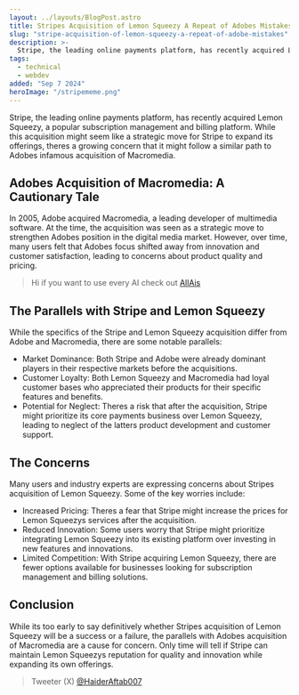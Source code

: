 ```yaml
---
layout: ../layouts/BlogPost.astro
title: Stripes Acquisition of Lemon Squeezy A Repeat of Adobes Mistakes?
slug: "stripe-acquisition-of-lemon-squeezy-a-repeat-of-adobe-mistakes"
description: >-
  Stripe, the leading online payments platform, has recently acquired Lemon Squeezy, a popular subscription management and billing platform. While this acquisition might seem like a strategic move for Stripe to expand its offerings, theres a growing concern that it might follow a similar path to Adobes infamous acquisition of Macromedia.
tags:
  - technical
  - webdev
added: "Sep 7 2024"
heroImage: "/stripememe.png"
---
```


Stripe, the leading online payments platform, has recently acquired Lemon Squeezy, a popular subscription management and billing platform. While this acquisition might seem like a strategic move for Stripe to expand its offerings, theres a growing concern that it might follow a similar path to Adobes infamous acquisition of Macromedia.

## Adobes Acquisition of Macromedia: A Cautionary Tale

In 2005, Adobe acquired Macromedia, a leading developer of multimedia software. At the time, the acquisition was seen as a strategic move to strengthen Adobes position in the digital media market. However, over time, many users felt that Adobes focus shifted away from innovation and customer satisfaction, leading to concerns about product quality and pricing.

> Hi if you want to use every AI check out [AllAis](https://page.allais.site)

## The Parallels with Stripe and Lemon Squeezy

While the specifics of the Stripe and Lemon Squeezy acquisition differ from Adobe and Macromedia, there are some notable parallels:

- Market Dominance: Both Stripe and Adobe were already dominant players in their respective markets before the acquisitions.
- Customer Loyalty: Both Lemon Squeezy and Macromedia had loyal customer bases who appreciated their products for their specific features and benefits.
- Potential for Neglect: Theres a risk that after the acquisition, Stripe might prioritize its core payments business over Lemon Squeezy, leading to neglect of the latters product development and customer support.

## The Concerns

Many users and industry experts are expressing concerns about Stripes acquisition of Lemon Squeezy. Some of the key worries include:

- Increased Pricing: Theres a fear that Stripe might increase the prices for Lemon Squeezys services after the acquisition.
- Reduced Innovation: Some users worry that Stripe might prioritize integrating Lemon Squeezy into its existing platform over investing in new features and innovations.
- Limited Competition: With Stripe acquiring Lemon Squeezy, there are fewer options available for businesses looking for subscription management and billing solutions.

## Conclusion

While its too early to say definitively whether Stripes acquisition of Lemon Squeezy will be a success or a failure, the parallels with Adobes acquisition of Macromedia are a cause for concern. Only time will tell if Stripe can maintain Lemon Squeezys reputation for quality and innovation while expanding its own offerings.

> Tweeter (X) [@HaiderAftab007](https://x.com/HaiderAftab007)
